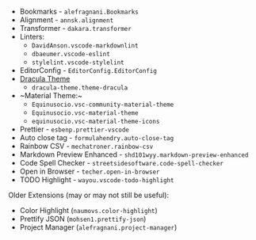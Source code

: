 - Bookmarks - `alefragnani.Bookmarks`
- Alignment - `annsk.alignment`
- Transformer - `dakara.transformer`
- Linters:
  - `DavidAnson.vscode-markdownlint`
  - `dbaeumer.vscode-eslint`
  - `stylelint.vscode-stylelint`
- EditorConfig - `EditorConfig.EditorConfig`
- [Dracula Theme](https://draculatheme.com/)
  - `dracula-theme.theme-dracula`
- ~Material Theme:~
  - `Equinusocio.vsc-community-material-theme`
  - `Equinusocio.vsc-material-theme`
  - `equinusocio.vsc-material-theme-icons`
- Prettier - `esbenp.prettier-vscode`
- Auto close tag - `formulahendry.auto-close-tag`
- Rainbow CSV - `mechatroner.rainbow-csv`
- Markdown Preview Enhanced - `shd101wyy.markdown-preview-enhanced`
- Code Spell Checker - `streetsidesoftware.code-spell-checker`
- Open in Browser - `techer.open-in-browser`
- TODO Highlight - `wayou.vscode-todo-highlight`

Older Extensions (may or may not still be useful):
- Color Highlight (`naumovs.color-highlight`)
- Prettify JSON (`mohsen1.prettify-json`)
- Project Manager (`alefragnani.project-manager`)
